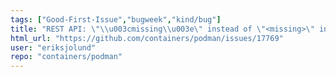 ```yaml
---
tags: ["Good-First-Issue","bugweek","kind/bug"]
title: "REST API: \"\\u003cmissing\\u003e\" instead of \"<missing>\" in returned Id attribute ( /v1.24/images/${img}/history )"
html_url: "https://github.com/containers/podman/issues/17769"
user: "eriksjolund"
repo: "containers/podman"
---
```


